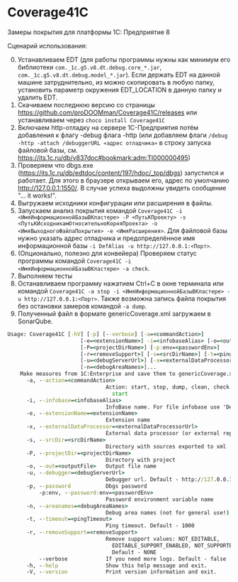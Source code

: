 # Coverage41C
Замеры покрытия для платформы 1С: Предприятие 8

Сценарий использования:

0) Устанавливаем EDT (для работы программы нужны как минимум его библиотеки ```com._1c.g5.v8.dt.debug.core_*.jar```, ```com._1c.g5.v8.dt.debug.model_*.jar```). Если держать EDT на данной машине затруднительно, из можно скопировать в любую папку, установить параметр окружения EDT_LOCATION в данную папку и удалить EDT.
1) Скачиваем последнюю версию со страницы https://github.com/proDOOMman/Coverage41C/releases или устанавливаем через ```choco install Coverage41C```
2) Включаем http-отладку на сервере 1С-Предприятия потём добавления к флагу -debug флага -http (или добавляем флаги ```/debug -http -attach /debuggerURL «адрес отладчика»``` в строку запуска файловой базы, см. https://its.1c.ru/db/v837doc#bookmark:adm:TI000000495)
3) Проверяем что dbgs.exe (https://its.1c.ru/db/edtdoc/content/197/hdoc/_top/dbgs) запустился и работает. Для этого в браузере открываем его, адрес по умолчанию http://127.0.0.1:1550/. В случае успеха выдолжны увидеть сообщение "... it works!".
4) Выгружаем исходники конфигурации или расширения в файлы.
5) Запускаем анализ покрытия командой ```Coverage41C -i <ИмяИнформационнойБазыВКластере> -P <ПутьКПроекту> -s <ПутьКИсходникамОтносительноКорняПроекта> -o <ИмяВыходногоФайлаПокрытия> -e <ИмяРасширения>```. Для файловой базы нужно указать адрес отладчика и предопределённое имя информационной базы ```-i DefAlias -u http://127.0.0.1:<Порт>```.
6) (Опционально, полезно для конвейера) Проверяем статус программы командой ```Coverage41C -i <ИмяИнформационнойБазыВКластере> -a check```.
7) Выполняем тесты
8) Останавливаем программу нажатием Ctrl+C в окне терминала или командой ```Coverage41C -a stop -i <ИмяИнформационнойБазыВКластере> -u http://127.0.0.1:<Порт>```. Также возможна запись файла покрытия без остановки замеров командой ```-a dump```.
9) Полученный файл в формате genericCoverage.xml загружаем в SonarQube.

```cmd
Usage: Coverage41C [-hV] [-p] [--verbose] [-a=<commandAction>]
                       [-e=<extensionName>] -i=<infobaseAlias> [-o=<outputFile>]
                       [-P=<projectDirName>] [-p:env=<passwordEnv>]
                       [-r=<removeSupport>] [-s=<srcDirName>] [-t=<pingTimeout>]
                       [-u=<debugServerUrl>] [-x=<externalDataProcessorUrl>]
                       [-n=<debugAreaNames>]...
    Make measures from 1C:Enterprise and save them to genericCoverage.xml file
      -a, --action=<commandAction>
                               Action: start, stop, dump, clean, check. Default -
                                 start
      -i, --infobase=<infobaseAlias>
                               InfoBase name. For file infobase use 'DefAlias' name
      -e, --extensionName=<extensionName>
                               Extension name
      -x, --externalDataProcessor=<externalDataProcessorUrl>
                               External data processor (or external report) url
      -s, --srcDir=<srcDirName>
                               Directory with sources exported to xml
      -P, --projectDir=<projectDirName>
                               Directory with project
      -o, --out=<outputFile>   Output file name
      -u, --debugger=<debugServerUrl>
                               Debugger url. Default - http://127.0.0.1:1550/
      -p, --password           Dbgs password
          -p:env, --password:env=<passwordEnv>
                               Password environment variable name
      -n, --areanames=<debugAreaNames>
                               Debug area names (not for general use!)
      -t, --timeout=<pingTimeout>
                               Ping timeout. Default - 1000
      -r, --removeSupport=<removeSupport>
                               Remove support values: NOT_EDITABLE,
                                 EDITABLE_SUPPORT_ENABLED, NOT_SUPPORTED, NONE.
                                 Default - NONE
          --verbose            If you need more logs. Default - false
      -h, --help               Show this help message and exit.
      -V, --version            Print version information and exit.
```
